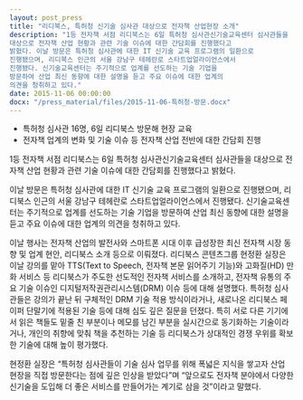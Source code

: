 ```yaml
---
layout: post_press
title: "리디북스, 특허청 신기술 심사관 대상으로 전자책 산업현장 소개"
description: "1등 전자책 서점 리디북스는 6일 특허청 심사관신기술교육센터 심사관들을
대상으로 전자책 산업 현황과 관련 기술 이슈에 대한 간담회를 진행했다고
밝혔다. 이날 방문은 특허청 심사관에 대한 IT 신기술 교육 프로그램의 일환으로
진행됐으며, 리디북스 인근의 서울 강남구 테헤란로 스타트업얼라이언스에서
진행됐다. 신기술교육센터는 주기적으로 업계를 선도하는 기술 기업을
방문하여 산업 최신 동향에 대한 설명을 듣고 주요 이슈에 대한 업계의
의견을 청취하고 있다."
date: 2015-11-06 00:00:00
docx: "/press_material/files/2015-11-06-특허청-방문.docx"
---
```



* 특허청 심사관 16명, 6일 리디북스 방문해 현장 교육
* 전자책 업계의 변화 및 기술 이슈 등 전자책 산업 전반에 대한 간담회 진행

1등 전자책 서점 리디북스는 6일 특허청 심사관신기술교육센터 심사관들을 대상으로 전자책 산업 현황과 관련 기술 이슈에 대한 간담회를 진행했다고 밝혔다.

이날 방문은 특허청 심사관에 대한 IT 신기술 교육 프로그램의 일환으로 진행됐으며, 리디북스 인근의 서울 강남구 테헤란로 스타트업얼라이언스에서 진행됐다. 신기술교육센터는 주기적으로 업계를 선도하는 기술 기업을 방문하여 산업 최신 동향에 대한 설명을 듣고 주요 이슈에 대한 업계의 의견을 청취하고 있다.

이날 행사는 전자책 산업의 발전사와 스마트폰 시대 이후 급성장한 최신 전자책 시장 동향 및 업계 현안, 리디북스 소개 등으로 이뤄졌다. 리디북스 콘텐츠그룹 현정환 실장은 이날 강의를 맡아 TTS(Text to Speech, 전자책 본문 읽어주기 기능)와 고화질(HD) 만화 서비스 등 리디북스가 주도한 선도적인 전자책 서비스를 소개하고, 전자책 유통의 주요 기술 이슈인 디지털저작권관리시스템(DRM) 이슈 등에 대해 설명했다. 특허청 심사관들은 강의가 끝난 뒤 구체적인 DRM 기술 적용 방식이라거나, 새로나온 리디북스 페이퍼 단말기에 적용된 기술 등에 대해 심도 깊은 질문을 던졌다. 특히 서로 다른 기기에서 읽은 책들도 밑줄 친 부분이나 메모를 남긴 부분을 실시간으로 동기화하는 기술이라거나, 개인의 취향에 맞춰 책을 추천하는 기술 등 리디북스가 상대적인 경쟁 우위를 확보한 기술에 대해 높이 평가했다.

현정환 실장은 “특허청 심사관들이 기술 심사 업무를 위해 폭넓은 지식을 쌓고자 산업 현장을 직접 방문한다는 점에 깊은 인상을 받았다”며 “앞으로도 전자책 분야에서 다양한 신기술을 도입해 더 좋은 서비스를 만들어가는 계기로 삼을 것”이라고 말했다.
